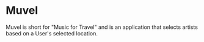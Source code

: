 # Muvel

Muvel is short for "Music for Travel" and is an application that selects artists based on a User's selected location.
